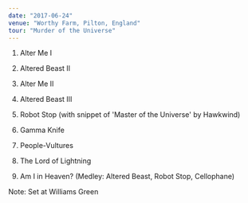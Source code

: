 ```yaml
---
date: "2017-06-24"
venue: "Worthy Farm, Pilton, England"
tour: "Murder of the Universe"
---
```



 1. Alter Me I

 2. Altered Beast II

 3. Alter Me II

 4. Altered Beast III

 5. Robot Stop
    (with snippet of 'Master of the Universe' by Hawkwind)

 6. Gamma Knife

 7. People-Vultures

 8. The Lord of Lightning

 9. Am I in Heaven?
    (Medley: Altered Beast, Robot Stop, Cellophane)


Note: Set at Williams Green
